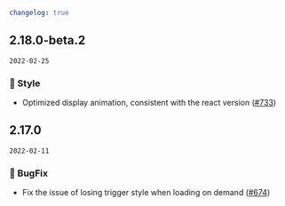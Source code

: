 ```yaml
changelog: true
```

## 2.18.0-beta.2

`2022-02-25`

### 💅 Style

- Optimized display animation, consistent with the react version ([#733](https://github.com/arco-design/arco-design-vue/pull/733))


## 2.17.0

`2022-02-11`

### 🐛 BugFix

- Fix the issue of losing trigger style when loading on demand ([#674](https://github.com/arco-design/arco-design-vue/pull/674))

